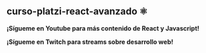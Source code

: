 ## curso-platzi-react-avanzado ⚛️

**¡Sígueme en Youtube para más contenido de React y Javascript!** 

**¡Sígueme en Twitch para streams sobre desarrollo web!** 

